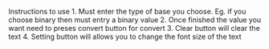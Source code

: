 Instructions to use
    1. Must enter the type of base you choose. 
    Eg. if you choose binary then must entry a binary value
    2. Once finished the value you want need to preses convert button for convert
    3. Clear button will clear the text
    4. Setting button will allows you to change the font size of the text
